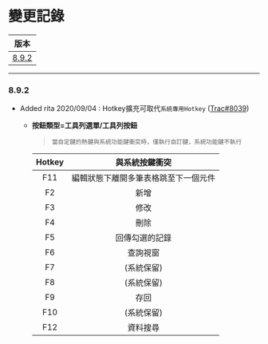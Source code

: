 變更記錄<!--版本變更記錄(最高階標題)-->
===
| 版本 |
| :---: |
| [8.9.2](#v8_9_2) |

***
<!--
1.版本錨點，標題會自動產生錨點 id=標題內容。怕使用中文標題跟符號會有問題，故統一使用<a>添加錨點ID
2.文件使用半型標點符號,符號後面空一格
  trac: ([Trac#0000](http://trac.uneec.com/trac/neco/ticket/0000))
  QA : (QAxxxxxxd)
3.異動的來源問題單使用括號()包起來,若來源為trac請使用超連結
-->

### <a id='v8_9_2'></a>8.9.2
* Added rita 2020/09/04 :  Hotkey擴充可取代`系統專用Hotkey` ([Trac#8039])

  * **按鈕類型=工具列選單/工具列按鈕**
    >`當自定鍵的熱鍵與系統功能鍵衝突時，僅執行自訂鍵，系統功能鍵不執行`

    | Hotkey | 與系統按鍵衝突 |
    | :------: | :-------------: |
    | F11 | 編輯狀態下離開多筆表格跳至下一個元件 |
    | F2 | 新增 |
    | F3 | 修改 |
    | F4 | 刪除 |
    | F5 | 回傳勾選的記錄 |
    | F6 | 查詢視窗 |
    | F7 | (系統保留) |
    | F8 | (系統保留) |
    | F9 | 存回 |
    | F10 | (系統保留) |
    | F12 | 資料搜尋 |

<!--超連結引用ps.畫面上看不到-->
[Trac#8039]:http://trac.uneec.com/trac/neco/ticket/8039 "#8039"






